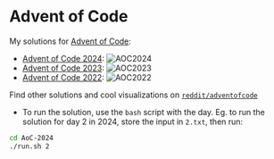# Advent of Code

My solutions for [Advent of Code](https://adventofcode.com/):

- [Advent of Code 2024](AoC-2024/): ![AOC2024](https://img.shields.io/badge/Stars%20⭐-50/50-yellow)
- [Advent of Code 2023](AoC-2023/): ![AOC2023](https://img.shields.io/badge/Stars%20⭐-25/50-yellow)
- [Advent of Code 2022](AoC-2022/): ![AOC2022](https://img.shields.io/badge/Stars%20⭐-41/50-yellow)

Find other solutions and cool visualizations on [`reddit/adventofcode`](https://www.reddit.com/r/adventofcode/)

- To run the solution, use the `bash` script with the day. Eg. to run the solution for day 2 in 2024, store the input in `2.txt`, then run:

```bash
cd AoC-2024
./run.sh 2
```
